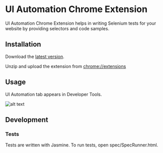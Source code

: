 # UI Automation Chrome Extension
UI Automation Chrome Extension helps in writing Selenium tests for your website by providing selectors and code samples.

## Installation
Download the [latest version](https://github.com/zalando/ui-automation-chrome-extension/releases/tag/0.1.0).

Unzip and upload the extension from [chrome://extensions](chrome://extensions)

## Usage
UI Automation tab appears in Developer Tools.

![alt text](https://raw.githubusercontent.com/zalando/ui-automation-chrome-extension/master/docs/ui-automation.jpg "Developer Tools UI Automation")

## Development

### Tests
Tests are written with Jasmine. To run tests, open spec/SpecRunner.html.